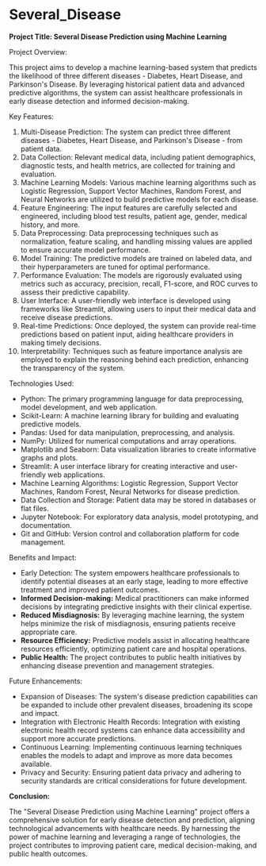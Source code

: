 # Several_Disease

**Project Title: Several Disease Prediction using Machine Learning**

Project Overview:

This project aims to develop a machine learning-based system that predicts the likelihood of three different diseases - Diabetes, Heart Disease, and Parkinson's Disease. By leveraging historical patient data and advanced predictive algorithms, the system can assist healthcare professionals in early disease detection and informed decision-making.

Key Features:

1. Multi-Disease Prediction: The system can predict three different diseases - Diabetes, Heart Disease, and Parkinson's Disease - from patient data.
2. Data Collection: Relevant medical data, including patient demographics, diagnostic tests, and health metrics, are collected for training and evaluation.
3. Machine Learning Models: Various machine learning algorithms such as Logistic Regression, Support Vector Machines, Random Forest, and Neural Networks are utilized to build predictive models for each disease.
4. Feature Engineering: The input features are carefully selected and engineered, including blood test results, patient age, gender, medical history, and more.
5. Data Preprocessing: Data preprocessing techniques such as normalization, feature scaling, and handling missing values are applied to ensure accurate model performance.
6. Model Training: The predictive models are trained on labeled data, and their hyperparameters are tuned for optimal performance.
7. Performance Evaluation: The models are rigorously evaluated using metrics such as accuracy, precision, recall, F1-score, and ROC curves to assess their predictive capability.
8. User Interface: A user-friendly web interface is developed using frameworks like Streamlit, allowing users to input their medical data and receive disease predictions.
9. Real-time Predictions: Once deployed, the system can provide real-time predictions based on patient input, aiding healthcare providers in making timely decisions.
10. Interpretability: Techniques such as feature importance analysis are employed to explain the reasoning behind each prediction, enhancing the transparency of the system.

Technologies Used:

- Python: The primary programming language for data preprocessing, model development, and web application.
- Scikit-Learn: A machine learning library for building and evaluating predictive models.
- Pandas: Used for data manipulation, preprocessing, and analysis.
- NumPy: Utilized for numerical computations and array operations.
- Matplotlib and Seaborn: Data visualization libraries to create informative graphs and plots.
- Streamlit: A user interface library for creating interactive and user-friendly web applications.
- Machine Learning Algorithms: Logistic Regression, Support Vector Machines, Random Forest, Neural Networks for disease prediction.
- Data Collection and Storage: Patient data may be stored in databases or flat files.
- Jupyter Notebook: For exploratory data analysis, model prototyping, and documentation.
- Git and GitHub: Version control and collaboration platform for code management.

Benefits and Impact:

- Early Detection: The system empowers healthcare professionals to identify potential diseases at an early stage, leading to more effective treatment and improved patient outcomes.
- **Informed Decision-making:** Medical practitioners can make informed decisions by integrating predictive insights with their clinical expertise.
- **Reduced Misdiagnosis:** By leveraging machine learning, the system helps minimize the risk of misdiagnosis, ensuring patients receive appropriate care.
- **Resource Efficiency:** Predictive models assist in allocating healthcare resources efficiently, optimizing patient care and hospital operations.
- **Public Health:** The project contributes to public health initiatives by enhancing disease prevention and management strategies.

Future Enhancements:
- Expansion of Diseases: The system's disease prediction capabilities can be expanded to include other prevalent diseases, broadening its scope and impact.
- Integration with Electronic Health Records: Integration with existing electronic health record systems can enhance data accessibility and support more accurate predictions.
- Continuous Learning: Implementing continuous learning techniques enables the models to adapt and improve as more data becomes available.
- Privacy and Security: Ensuring patient data privacy and adhering to security standards are critical considerations for future development.

**Conclusion:**

The "Several Disease Prediction using Machine Learning" project offers a comprehensive solution for early disease detection and prediction, aligning technological advancements with healthcare needs. By harnessing the power of machine learning and leveraging a range of technologies, the project contributes to improving patient care, medical decision-making, and public health outcomes.
